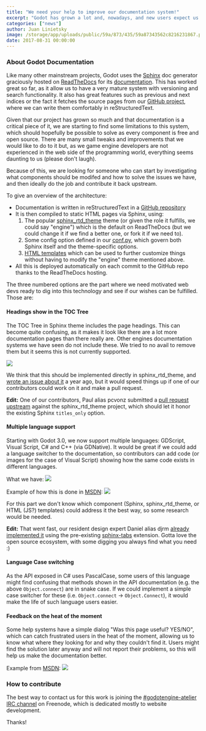 ```yaml
---
title: "We need your help to improve our documentation system!"
excerpt: "Godot has grown a lot and, nowadays, and new users expect us to have quality documentation comparable to commercial offerings. For this, the documentation system we currently have needs tweaks and improvements. As we, game engine developers, are not experienced in the web side of the programming world, everything seems daunting to us (please don't laugh), so any help with the following items would be hugely appreciated!"
categories: ["news"]
author: Juan Linietsky
image: /storage/app/uploads/public/59a/873/435/59a87343562c8216231867.png
date: 2017-08-31 00:00:00
---
```


### About Godot Documentation

Like many other mainstream projects, Godot uses the [Sphinx](http://www.sphinx-doc.org) doc generator graciously hosted on [ReadTheDocs](https://readthedocs.org/) for its [documentation](http://docs.godotengine.org). This has worked great so far, as it allow us to have a very mature system with versioning and search functionality. It also has great features such as previous and next indices or the fact it fetches the source pages from our [GitHub project](https://github.com/godotengine/godot-docs), where we can write them comfortably in reStructuredText.

Given that our project has grown so much and that documentation is a critical piece of it, we are starting to find some limitations to this system, which should hopefully be possible to solve as every component is free and open source. There are many small tweaks and improvements that we would like to do to it but, as we game engine developers are not experienced in the web side of the programming world, everything seems daunting to us (please don't laugh).

Because of this, we are looking for someone who can start by investigating what components should be modifed and how to solve the issues we have, and then ideally do the job and contribute it back upstream.

To give an overview of the architecture:
- Documentation is written in reStructuredText in a [GitHub repository](https://github.com/godotengine/godot-docs)
- It is then compiled to static HTML pages via Sphinx, using:
  1. The popular [sphinx_rtd_theme](https://github.com/rtfd/sphinx_rtd_theme) theme (or given the role it fulfills, we could say "engine") which is the default on ReadTheDocs (but we could change it if we find a better one, or fork it if we need to).
  2. Some config option defined in our [conf.py](https://github.com/godotengine/godot-docs/blob/master/conf.py), which govern both Sphinx itself and the theme-specific options.
  3. [HTML templates](http://www.sphinx-doc.org/en/stable/theming.html) which can be used to further customize things without having to modify the "engine" theme mentioned above.
- All this is deployed automatically on each commit to the GitHub repo thanks to the ReadTheDocs hosting.

The three numbered options are the part where we need motivated web devs ready to dig into this technology and see if our wishes can be fulfilled. Those are:

#### Headings show in the TOC Tree

The TOC Tree in Sphinx theme includes the page headings. This can become quite confusing, as it makes it look like there are a lot more documentation pages than there really are. Other engines documentation systems we have seen do not include these. We tried to no avail to remove them but it seems this is not currently supported.

![](/storage/app/media/misc/rdtfeats1.png)

We think that this should be implemented directly in sphinx_rtd_theme, and [wrote an issue about it](https://github.com/rtfd/sphinx_rtd_theme/issues/312) a year ago, but it would speed things up if one of our contributors could work on it and make a pull request.

**Edit:** One of our contributors, Paul alias pcvonz submitted a [pull request upstream](https://github.com/rtfd/sphinx_rtd_theme/pull/456) against the sphinx_rtd_theme project, which should let it honor the existing Sphinx `titles_only` option.


#### Multiple language support

Starting with Godot 3.0, we now support multiple languages: GDScript, Visual Script, C# and C++ (via GDNative). It would be great if we could add a language switcher to the documentation, so contributors can add code (or images for the case of Visual Script) showing how the same code exists in different languages.

What we have:
![](/storage/app/media/misc/rdtfeats2.png)

Example of how this is done in [MSDN](https://msdn.microsoft.com/en-us/default.aspx):
![](/storage/app/media/misc/rdtfeats3.png)

For this part we don't know which component (Sphinx, sphinx_rtd_theme, or HTML (JS?) templates) could address it the best way, so some research would be needed.

**Edit:** That went fast, our resident design expert Daniel alias djrm [already implemented it](https://github.com/godotengine/godot-docs/pull/453) using the pre-existing [sphinx-tabs](https://github.com/djungelorm/sphinx-tabs) extension. Gotta love the open source ecosystem, with some digging you always find what you need :)


#### Language Case switching

As the API exposed in C# uses PascalCase, some users of this language might find confusing that methods shown in the API documentation (e.g. the above `Object.connect`) are in snake case. If we could implement a simple case switcher for these (i.e. `Object.connect` -> `Object.Connect`), it would make the life of such language users easier.


#### Feedback on the heat of the moment

Some help systems have a simple dialog "Was this page useful? YES/NO", which can catch frustrated users in the heat of the moment, allowing us to know what where they looking for and why they couldn't find it. Users might find the solution later anyway and will not report their problems, so this will help us make the documentation better.

Example from [MSDN](https://msdn.microsoft.com/en-us/default.aspx):
![](/storage/app/media/misc/rdtfeats4.png)


### How to contribute

The best way to contact us for this work is joining the [#godotengine-atelier IRC channel](irc://chat.freenode.net:6667/godotengine-atelier) on Freenode, which is dedicated mostly to website development.

Thanks!
